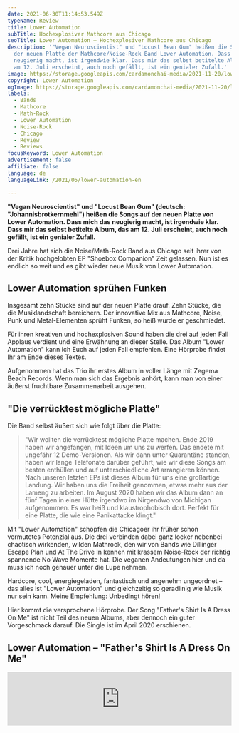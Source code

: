 ```yaml
---
date: 2021-06-30T11:14:53.549Z
typeName: Review
title: Lower Automation
subTitle: Hochexplosiver Mathcore aus Chicago
seoTitle: Lower Automation – Hochexplosiver Mathcore aus Chicago
description: '"Vegan Neuroscientist" und "Locust Bean Gum" heißen die Songs auf
  der neuen Platte der Mathcore/Noise-Rock Band Lower Automation. Dass mich das
  neugierig macht, ist irgendwie klar. Dass mir das selbst betitelte Album, das
  am 12. Juli erscheint, auch noch gefällt, ist ein genialer Zufall.'
image: https://storage.googleapis.com/cardamonchai-media/2021-11-20/lower-automation-jpg-imagine-e8f8f8_999ba5_1024_768/640.webp
copyright: Lower Automation
ogImage: https://storage.googleapis.com/cardamonchai-media/2021-11-20/lower-automation-fb-png-imagine-e8f8f8_82808b_1200_628/640.webp
labels:
  - Bands
  - Mathcore
  - Math-Rock
  - Lower Automation
  - Noise-Rock
  - Chicago
  - Review
  - Reviews
focusKeyword: Lower Automation
advertisement: false
affiliate: false
language: de
languageLink: /2021/06/lower-automation-en

---
```


**"Vegan Neuroscientist" und "Locust Bean Gum" (deutsch: "Johannisbrotkernmehl") heißen die Songs auf der neuen Platte von Lower Automation. Dass mich das neugierig macht, ist irgendwie klar. Dass mir das selbst betitelte Album, das am 12. Juli erscheint, auch noch gefällt, ist ein genialer Zufall.**

Drei Jahre hat sich die Noise/Math-Rock Band aus Chicago seit ihrer von der Kritik hochgelobten EP "Shoebox Companion" Zeit gelassen. Nun ist es endlich so weit und es gibt wieder neue Musik von Lower Automation.

## Lower Automation sprühen Funken

Insgesamt zehn Stücke sind auf der neuen Platte drauf. Zehn Stücke, die die Musiklandschaft bereichern. Der innovative Mix aus Mathcore, Noise, Punk und Metal-Elementen sprüht Funken, so heiß wurde er geschmiedet.

Für ihren kreativen und hochexplosiven Sound haben die drei auf jeden Fall Applaus verdient und eine Erwähnung an dieser Stelle. Das Album "Lower Automation" kann ich Euch auf jeden Fall empfehlen. Eine Hörprobe findet Ihr am Ende dieses Textes.

Aufgenommen hat das Trio ihr erstes Album in voller Länge mit Zegema Beach Records. Wenn man sich das Ergebnis anhört, kann man von einer äußerst fruchtbare Zusammenarbeit ausgehen.

## "Die verrücktest mögliche Platte"

Die Band selbst äußert sich wie folgt über die Platte:

> "Wir wollten die verrücktest mögliche Platte machen. Ende 2019 haben wir angefangen, mit Ideen um uns zu werfen. Das endete mit ungefähr 12 Demo-Versionen. Als wir dann unter Quarantäne standen, haben wir lange Telefonate darüber geführt, wie wir diese Songs am besten enthüllen und auf unterschiedliche Art arrangieren können. Nach unseren letzten EPs ist dieses Album für uns eine großartige Landung. Wir haben uns die Freiheit genommen, etwas mehr aus der Lameng zu arbeiten. Im August 2020 haben wir das Album dann an fünf Tagen in einer Hütte irgendwo im Nirgendwo von Michigan aufgenommen. Es war heiß und klaustrophobisch dort. Perfekt für eine Platte, die wie eine Panikattacke klingt."

Mit "Lower Automation" schöpfen die Chicagoer ihr früher schon vermutetes Potenzial aus. Die drei verbinden dabei ganz locker nebenbei chaotisch wirkenden, wilden Mathrock, den wir von Bands wie Dillinger Escape Plan und At The Drive In kennen mit krassem Noise-Rock der richtig spannende No Wave Momente hat. Die veganen Andeutungen hier und da muss ich noch genauer unter die Lupe nehmen.

Hardcore, cool, energiegeladen, fantastisch und angenehm ungeordnet – das alles ist "Lower Automation" und gleichzeitig so geradlinig wie Musik nur sein kann. Meine Empfehlung: Unbedingt hören!

Hier kommt die versprochene Hörprobe. Der Song "Father's Shirt Is A Dress On Me" ist nicht Teil des neuen Albums, aber dennoch ein guter Vorgeschmack darauf. Die Single ist im April 2020 erschienen.

## Lower Automation – "Father's Shirt Is A Dress On Me"

<iframe
  style="border: 0; width: 100%; height: 120px;"
  src="https://bandcamp.com/EmbeddedPlayer/track=2561664436/size=large/bgcol=ffffff/linkcol=5c9b72/tracklist=false/artwork=small/transparent=true/"
  seamless
>
  <a href="https://lowerautomation.bandcamp.com/track/fathers-shirt-is-a-dress-on-me">
    Father&#39;s Shirt is a Dress on me by Lower Automation
  </a>
</iframe>
